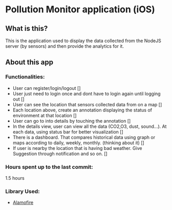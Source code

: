 # Pollution Monitor application (iOS)

## What is this?
This is the application used to display the data collected from the NodeJS server (by sensors) and then provide the analytics for it.

## About this app
### Functionalities:
* User can register/login/logout []
* User just need to login once and dont have to login again until logging out []
* User can see the location that sensors collected data from on a map []
* Each location above, create an annotation displaying the status of environment at that location []
* User can go to into details by touching the annotation []
* In the details view, user can view all the data (CO2,O3, dust, sound...). At each data, using status bar for better visualization []
* There is a dashboard. That compares historical data using graph or maps according to daily, weekly, monthly. (thinking about it) []
* If user is nearby the location that is having bad weather. Give Suggestion through notification and so on. []

### Hours spent up to the last commit:
1.5 hours

### Library Used:
* [Alamofire](https://github.com/Alamofire/Alamofire)


